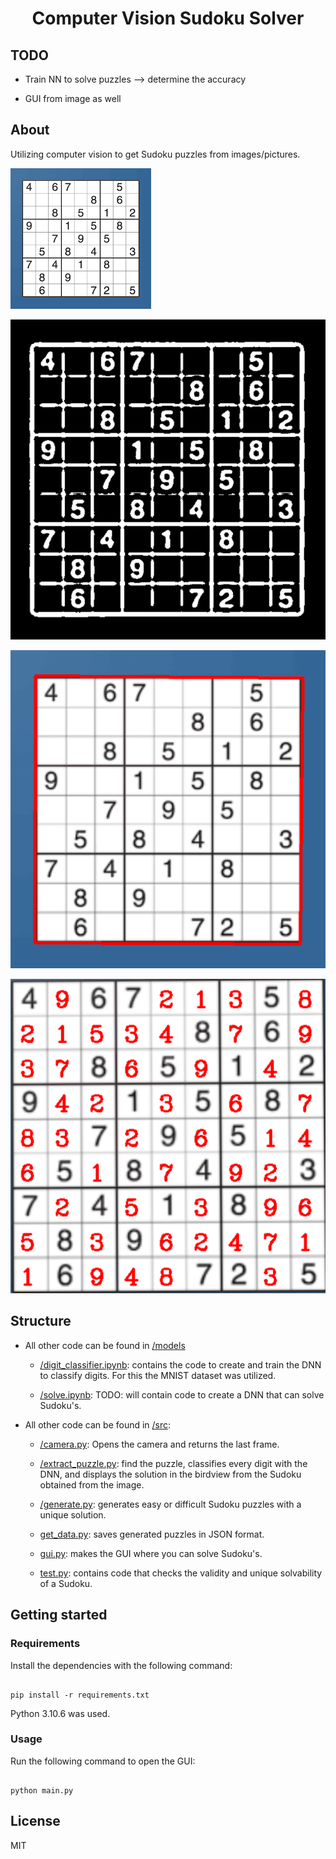<h1 align="center">Computer Vision Sudoku Solver</h1>

## TODO

- Train NN to solve puzzles --> determine the accuracy

- GUI from image as well

## About
Utilizing computer vision to get Sudoku puzzles from images/pictures.

![Example Image](assets/InitialSudoku.png)

![Example Image](assets/ThreshedSudoku.png)

![Example Image](assets/DetectedSudoku.png)

![Example Image](assets/SolvedSudoku.png)

## Structure

* All other code can be found in [/models](models)
 
  * [/digit_classifier.ipynb](models/digit_classifier.ipynb): contains the code to create and train the DNN to classify digits. For this the MNIST dataset was utilized.

  * [/solve.ipynb](models/solve.ipynb): TODO: will contain code to create a DNN that can solve Sudoku's.

* All other code can be found in [/src](src):

  * [/camera.py](src/camera.py): Opens the camera and returns the last frame.

  * [/extract_puzzle.py](src/extract_puzzle.py): find the puzzle, classifies every digit with the DNN, and displays the solution in the birdview from the Sudoku obtained from the image. 

  * [/generate.py](src/generate.py): generates easy or difficult Sudoku puzzles with a unique solution.

  * [get_data.py](src/get_data.py): saves generated puzzles in JSON format.

  * [gui.py](src/gui.py): makes the GUI where you can solve Sudoku's.

  * [test.py](src/test.py): contains code that checks the validity and unique solvability of a Sudoku.


## Getting started
### Requirements

Install the dependencies with the following command:

```

pip install -r requirements.txt

```

Python 3.10.6 was used.

### Usage
Run the following command to open the GUI:

```

python main.py

```

## License
MIT
